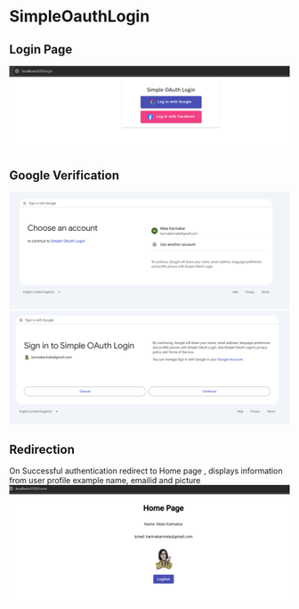 # SimpleOauthLogin


## Login Page
![Login Page](https://github.com/karmakarmala/OAuth-App/raw/master/src/assets/demo/1.png)

## Google Verification
![Select google account](https://github.com/karmakarmala/OAuth-App/raw/master/src/assets/demo/3.png)
![Google Verification](https://github.com/karmakarmala/OAuth-App/raw/master/src/assets/demo/4.png)

## Redirection
On Successful authentication redirect to Home page , displays information from user profile example name, emailid and picture
![Home Page](https://github.com/karmakarmala/OAuth-App/raw/master/src/assets/demo/5.png)






